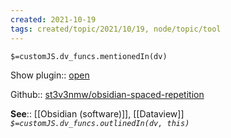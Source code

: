 ```yaml
---
created: 2021-10-19
tags: created/topic/2021/10/19, node/topic/tool
---
```

`$=customJS.dv_funcs.mentionedIn(dv)`

Show plugin:: [open](obsidian://show-plugin?id=obsidian-spaced-repetition)

Github:: [st3v3nmw/obsidian-spaced-repetition](https://github.com/st3v3nmw/obsidian-spaced-repetition)

**See**:: [[Obsidian (software)]], [[Dataview]]
*`$=customJS.dv_funcs.outlinedIn(dv, this)`*

